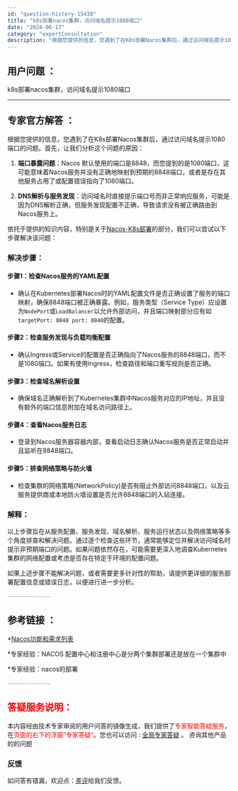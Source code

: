 ```yaml
---
id: "question-history-15438"
title: "k8s部署nacos集群，访问域名提示1080端口"
date: "2024-06-17"
category: "expertConsultation"
description: "根据您提供的信息，您遇到了在K8s部署Nacos集群后，通过访问域名提示1080端口的问题。首先，让我们分析这个问题的原因：1. **端口暴露问题**：Nacos 默认使用的端口是8848，而您提到的是1080端口，这可能意味着Nacos服务并没有正确地映射到预期的8848端口，或者是存在其他服务占"
---
```


## 用户问题 ： 
 k8s部署nacos集群，访问域名提示1080端口  

---------------
## 专家官方解答 ：

根据您提供的信息，您遇到了在K8s部署Nacos集群后，通过访问域名提示1080端口的问题。首先，让我们分析这个问题的原因：

1. **端口暴露问题**：Nacos 默认使用的端口是8848，而您提到的是1080端口，这可能意味着Nacos服务并没有正确地映射到预期的8848端口，或者是存在其他服务占用了或配置错误指向了1080端口。

2. **DNS解析与服务发现**：访问域名时直接提示端口号而非正常响应服务，可能是因为DNS解析正确，但服务发现配置不正确，导致请求没有被正确路由到Nacos服务上。

依托于提供的知识内容，特别是关于[Nacos-K8s部署](https://github.com/nacos-group/nacos-k8s)的部分，我们可以尝试以下步骤解决该问题：

### 解决步骤：

#### 步骤1：检查Nacos服务的YAML配置
- 确认在Kubernetes部署Nacos时的YAML配置文件是否正确设置了服务的端口映射，确保8848端口被正确暴露。例如，服务类型（Service Type）应设置为`NodePort`或`LoadBalancer`以允许外部访问，并且端口映射部分应有如`targetPort: 8848 port: 8848`的配置。

#### 步骤2：检查服务发现与负载均衡配置
- 确认Ingress或Service的配置是否正确指向了Nacos服务的8848端口，而不是1080端口。如果有使用Ingress，检查路径和端口重写规则是否正确。

#### 步骤3：检查域名解析设置
- 确保域名正确解析到了Kubernetes集群中Nacos服务对应的IP地址，并且没有额外的端口信息附加在域名访问路径上。

#### 步骤4：查看Nacos服务日志
- 登录到Nacos服务器容器内部，查看启动日志确认Nacos服务是否正常启动并且监听在8848端口。

#### 步骤5：排查网络策略与防火墙
- 检查集群的网络策略(NetworkPolicy)是否有阻止外部访问8848端口，以及云服务提供商或本地防火墙设置是否允许8848端口的入站连接。

### 解释：
以上步骤旨在从服务配置、服务发现、域名解析、服务运行状态以及网络策略等多个角度排查和解决问题。通过逐个检查这些环节，通常能够定位并解决访问域名时提示非预期端口的问题。如果问题依然存在，可能需要更深入地调查Kubernetes集群的网络配置或考虑是否存在特定于环境的配置问题。

如果上述步骤不能解决问题，或者需要更多针对性的帮助，请提供更详细的服务部署配置信息或错误日志，以便进行进一步分析。


<font color="#949494">---------------</font> 


## 参考链接 ：

*[Nacos功能和需求列表](https://nacos.io/docs/latest/archive/feature-list)
 
 *专家经验：NACOS 配置中心和注册中心是分两个集群部署还是放在一个集群中 
 
 *专家经验：nacos的部署 


 <font color="#949494">---------------</font> 
 


## <font color="#FF0000">答疑服务说明：</font> 

本内容经由技术专家审阅的用户问答的镜像生成，我们提供了<font color="#FF0000">专家智能答疑服务</font>，在<font color="#FF0000">页面的右下的浮窗”专家答疑“</font>。您也可以访问 : [全局专家答疑](https://answer.opensource.alibaba.com/docs/intro) 。 咨询其他产品的的问题

### 反馈
如问答有错漏，欢迎点：[差评](https://ai.nacos.io/user/feedbackByEnhancerGradePOJOID?enhancerGradePOJOId=15508)给我们反馈。
